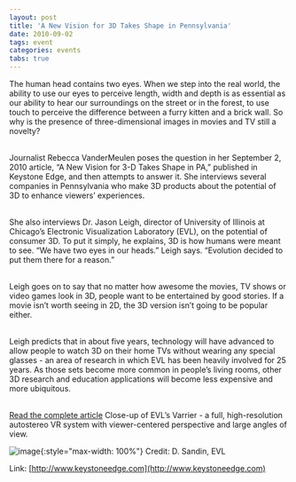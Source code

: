 ```yaml
---
layout: post
title: 'A New Vision for 3D Takes Shape in Pennsylvania'
date: 2010-09-02
tags: event
categories: events
tabs: true
---
```


The human head contains two eyes. When we step into the real world, the ability to use our eyes to perceive length, width and depth is as essential as our ability to hear our surroundings on the street or in the forest, to use touch to perceive the difference between a furry kitten and a brick wall. So why is the presence of three-dimensional images in movies and TV still a novelty?<br><br>

Journalist Rebecca VanderMeulen poses the question in her September 2, 2010 article, &ldquo;A New Vision for 3-D Takes Shape in PA,&rdquo; published in Keystone Edge, and then attempts to answer it. She interviews several companies in Pennsylvania who make 3D products about the potential of 3D to enhance viewers&rsquo; experiences.<br><br>

She also interviews Dr. Jason Leigh, director of University of Illinois at Chicago&rsquo;s Electronic Visualization Laboratory (EVL), on the potential of consumer 3D. To put it simply, he explains, 3D is how humans were meant to see. &ldquo;We have two eyes in our heads.&rdquo; Leigh says. &ldquo;Evolution decided to put them there for a reason.&rdquo;<br><br>

Leigh goes on to say that no matter how awesome the movies, TV shows or video games look in 3D, people want to be entertained by good stories. If a movie isn&rsquo;t worth seeing in 2D, the 3D version isn&rsquo;t going to be popular either.<br><br>

Leigh predicts that in about five years, technology will have advanced to allow people to watch 3D on their home TVs without wearing any special glasses - an area of research in which EVL has been heavily involved for 25 years. As those sets become more common in people&rsquo;s living rooms, other 3D research and education applications will become less expensive and more ubiquitous.<br><br>

<a href="http://www.keystoneedge.com/features/3dinpennsylvania0902.aspx">Read the complete article</a>
Close-up of EVL&rsquo;s Varrier - a full, high-resolution autostereo VR system with viewer-centered perspective and large angles of view.

![image](https://www.evl.uic.edu/output/originals/autostereovarrier.png-srcw.jpg){:style="max-width: 100%"}
Credit: D. Sandin, EVL


Link: [http://www.keystoneedge.com](http://www.keystoneedge.com)
